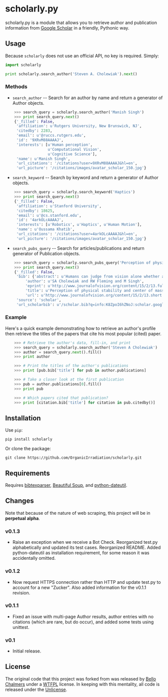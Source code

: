 scholarly.py
===========

scholarly.py is a module that allows you to retrieve author and publication information from [Google Scholar](https://scholar.google.com) in a friendly, Pythonic way.


Usage
-----
Because `scholarly` does not use an official API, no key is required. Simply:

```python
import scholarly

print scholarly.search_author('Steven A. Cholewiak').next()
```

### Methods
* `search_author` -- Search for an author by name and return a generator of Author objects.

```python
    >>> search_query = scholarly.search_author('Manish Singh')
    >>> print search_query.next()
    {'_filled': False,
     'affiliation': u'Rutgers University, New Brunswick, NJ',
     'citedby': 2283,
     'email': u'@ruccs.rutgers.edu',
     'id': '9XRvM88AAAAJ',
     'interests': [u'Human perception',
                   u'Computational Vision',
                   u'Cognitive Science'],
     'name': u'Manish Singh',
     'url_citations': '/citations?user=9XRvM88AAAAJ&hl=en',
     'url_picture': '/citations/images/avatar_scholar_150.jpg'}
```

* `search_keyword` -- Search by keyword and return a generator of Author objects.

```python
    >>> search_query = scholarly.search_keyword('Haptics')
    >>> print search_query.next()
    {'_filled': False,
     'affiliation': u'Stanford University',
     'citedby': 18625,
     'email': u'@cs.stanford.edu',
     'id': '4arkOLcAAAAJ',
     'interests': [u'Robotics', u'Haptics', u'Human Motion'],
     'name': u'Oussama Khatib',
     'url_citations': '/citations?user=4arkOLcAAAAJ&hl=en',
     'url_picture': '/citations/images/avatar_scholar_150.jpg'}
```

* `search_pubs_query` -- Search for articles/publications and return generator of Publication objects.

```python
    >>> search_query = scholarly.search_pubs_query('Perception of physical stability and center of mass of 3D objects')
    >>> print search_query.next()
    {'_filled': False,
     'bib': {'abstract': u'Humans can judge from vision alone whether an object is physically stable or not. Such judgments allow observers to predict the physical behavior of objects, and hence to guide their motor actions. We investigated the visual estimation of physical stability of 3-D  ...',
         'author': u'SA Cholewiak and RW Fleming and M Singh',
         'eprint': u'http://www.journalofvision.org/content/15/2/13.full',
         'title': u'Perception of physical stability and center of mass of 3-D objects',
         'url': u'http://www.journalofvision.org/content/15/2/13.short'},
     'source': 'scholar',
     'url_scholarbib': u'/scholar.bib?q=info:K8ZpoI6hZNoJ:scholar.google.com/&output=citation&hl=en&ct=citation&cd=0'}
```


### Example
Here's a quick example demonstrating how to retrieve an author's profile then retrieve the titles of the papers that cite his most popular (cited) paper.

```python
    >>> # Retrieve the author's data, fill-in, and print
    >>> search_query = scholarly.search_author('Steven A Cholewiak')
    >>> author = search_query.next().fill()
    >>> print author

    >>> # Print the titles of the author's publications
    >>> print [pub.bib['title'] for pub in author.publications]

    >>> # Take a closer look at the first publication
    >>> pub = author.publications[0].fill()
    >>> print pub

    >>> # Which papers cited that publication?
    >>> print [citation.bib['title'] for citation in pub.citedby()]
```


Installation
------------
Use `pip`:

    pip install scholarly

Or clone the package:

    git clone https://github.com/OrganicIrradiation/scholarly.git


Requirements
------------

Requires [bibtexparser](https://pypi.python.org/pypi/bibtexparser/), [Beautiful Soup](https://pypi.python.org/pypi/beautifulsoup4/), and [python-dateutil](https://pypi.python.org/pypi/python-dateutil/).


Changes
-------

Note that because of the nature of web scraping, this project will be in **perpetual alpha**.

### v0.1.3

* Raise an exception when we receive a Bot Check. Reorganized test.py alphabetically and updated its test cases. Reorganized README. Added python-dateutil as installation requirement, for some reason it was accidentally omitted.

### v0.1.2

* Now request HTTPS connection rather than HTTP and update test.py to account for a new "Zucker".  Also added information for the v0.1.1 revision.

### v0.1.1

* Fixed an issue with multi-page Author results, author entries with no citations (which are rare, but do occur), and added some tests using unittest.

### v0.1

* Initial release.


License
-------

The original code that this project was forked from was released by [Bello Chalmers](https://github.com/lbello/chalmers-web) under a [WTFPL](http://www.wtfpl.net/) license. In keeping with this mentality, all code is released under the [Unlicense](http://unlicense.org/).
